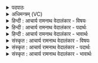 <details><summary>पदपाठः</summary>

अ꣣भि꣢। गो꣣त्रा꣡णि꣢। स꣡ह꣢꣯सा। गा꣡ह꣢꣯मानः। अ꣣दयः꣢। अ꣣। दयः꣢। वी꣣रः꣢। श꣣त꣡म꣢न्युः। श꣣त꣢। म꣣न्युः। इ꣡न्द्रः꣢꣯। दु꣣श्च्यवनः꣢। दुः꣣। च्यवनः꣢। पृ꣣तनाषा꣢ट्। पृ꣣तना। षा꣢ट्। अ꣣युध्यः꣢। अ꣣। युध्यः꣢। अ꣣स्मा꣡क꣢म्। से꣡नाः꣢꣯। अ꣣वतु। प्र꣢। यु꣡त्सु꣢। १८५५।
</details>

<details><summary>अधिमन्त्रम् (VC)</summary>

- इन्द्रः
- अप्रतिरथ ऐन्द्रः
- त्रिष्टुप्
- धैवतः
</details>

<details><summary>हिन्दी : आचार्य रामनाथ वेदालंकार - विषयः</summary>

प्रथम मन्त्र में जीवात्मा-रूप सेनापति से रक्षा की प्रार्थना की गयी है।
</details>

<details><summary>हिन्दी : आचार्य रामनाथ वेदालंकार - पदार्थः</summary>

पदार्थान्वयभाषाः -  (सहसा) आत्मबल से (गोत्राणि) व्याधि,स्त्यान,संशय आदि योग-विघ्नों के तथा बाह्य विघ्नों के किलों का (अभि गाहमानः) अवगाहन करता हुआ, (अदयः) आन्तरिक तथा बाह्य शत्रुओं पर दया न दिखानेवाला, (वीरः) वीर, (शतमन्युः) अनन्त तेजवाला, (दुश्च्यवनः) शत्रुओं से विचलित न किया जा सकनेवाला, (पृतनाषाट्) शत्रुसेनाओं को पराजित कर देनेवाला, (अयुध्यः) शत्रुओं के लिए जिससे युद्ध कर पाना असम्भव होता है ऐसा (इन्द्रः) जीवात्मा-रूप सेनापति (युत्सु) आन्तरिक तथा बाह्य देवासुरसङ्ग्रामों में (अस्माकं सेनाः) हमारी यम-नियम आदि की सेनाओं को और धार्मिक योद्धाओं की सेनाओं को (प्र अवतु) भली-भाँति रक्षित करे ॥१॥
</details>

<details><summary>हिन्दी : आचार्य रामनाथ वेदालंकार - भावार्थः</summary>

भावार्थभाषाः -  जैसे राष्ट्र में कोई वीर सेनापति स्वपक्षीय सेनाओं की शत्रुओं से रक्षा करता है और दुष्ट शत्रुओं का शस्त्रास्त्रों से वधॄ करता है,वैसे ही देह में स्थित जीवात्मा प्रबोध प्राप्त करके अपने सङ्कल्प के बल से और भुजाओं के बल से सब आन्तरिक तथा बाहरी शत्रुओं को पराजित करे ॥१॥
</details>

<details><summary>संस्कृत : आचार्य रामनाथ वेदालंकार - विषयः</summary>

तत्रादौ जीवात्मरूपः सेनापतिः रक्षणं प्रार्थ्यते।
</details>

<details><summary>संस्कृत : आचार्य रामनाथ वेदालंकार - पदार्थः</summary>

पदार्थान्वयभाषाः -  (सहसा) आत्मबलेन (गोत्राणि) व्याधिस्त्यानसंशयादीनां योगविघ्नानां बाह्यविघ्नानां च दुर्गाणि (अभि गाहमानः) आलोडयमानः, (अदयः) अन्तःशत्रुषु बाह्यशत्रुषु च निर्दयः, (वीरः) पराक्रमवान्, (शतमन्युः) अनन्ततेजाः, (दुश्च्यवनः) रिपुभिरच्याव्यः, (पृतनाषाट्) शत्रुसेनानां पराजेता, (अयुध्यः) शत्रुभिर्योद्धुमशक्यः (इन्द्रः) जीवात्मरूपः सेनापतिः (युत्सु) आन्तरेषु बाह्येषु च देवासुरसंग्रामेषु (अस्माकम् सेनाः) अस्मत्पक्षीयाः यमनियमादीनां धार्मिकाणां योद्धॄणां वा पृतनाः (प्र अवतु) प्रकर्षेण रक्षतु ॥१॥२
</details>

<details><summary>संस्कृत : आचार्य रामनाथ वेदालंकार - भावार्थः</summary>

भावार्थभाषाः -  यथा राष्ट्रे कश्चिद् वीरः सेनानीः स्वपक्षीयाः सेनाः शत्रुभ्यो रक्षति,दुष्टान् रिपूंश्च शस्त्रास्त्रैर्हिनस्ति तथैव देहाधिष्ठितो जीवात्मा प्रबोधं प्राप्य स्वसंकल्पबलेन बाहुबलेन च सर्वानाभ्यन्तरान् बाह्यांश्च शत्रून् पराजयेत् ॥१॥
</details>